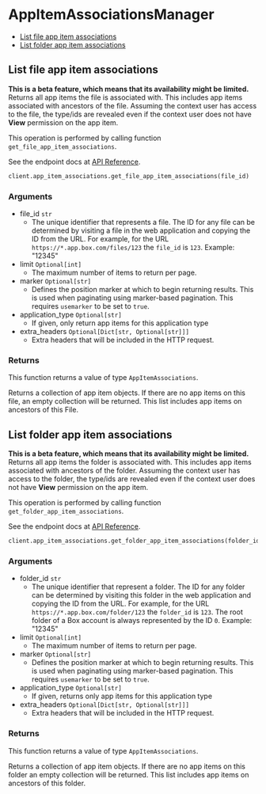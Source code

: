# AppItemAssociationsManager

- [List file app item associations](#list-file-app-item-associations)
- [List folder app item associations](#list-folder-app-item-associations)

## List file app item associations

**This is a beta feature, which means that its availability might be limited.**
Returns all app items the file is associated with. This includes app items
associated with ancestors of the file. Assuming the context user has access
to the file, the type/ids are revealed even if the context user does not
have **View** permission on the app item.

This operation is performed by calling function `get_file_app_item_associations`.

See the endpoint docs at
[API Reference](https://developer.box.com/reference/get-files-id-app-item-associations/).

<!-- sample get_files_id_app_item_associations -->

```python
client.app_item_associations.get_file_app_item_associations(file_id)
```

### Arguments

- file_id `str`
  - The unique identifier that represents a file. The ID for any file can be determined by visiting a file in the web application and copying the ID from the URL. For example, for the URL `https://*.app.box.com/files/123` the `file_id` is `123`. Example: "12345"
- limit `Optional[int]`
  - The maximum number of items to return per page.
- marker `Optional[str]`
  - Defines the position marker at which to begin returning results. This is used when paginating using marker-based pagination. This requires `usemarker` to be set to `true`.
- application_type `Optional[str]`
  - If given, only return app items for this application type
- extra_headers `Optional[Dict[str, Optional[str]]]`
  - Extra headers that will be included in the HTTP request.

### Returns

This function returns a value of type `AppItemAssociations`.

Returns a collection of app item objects. If there are no
app items on this file, an empty collection will be returned.
This list includes app items on ancestors of this File.

## List folder app item associations

**This is a beta feature, which means that its availability might be limited.**
Returns all app items the folder is associated with. This includes app items
associated with ancestors of the folder. Assuming the context user has access
to the folder, the type/ids are revealed even if the context user does not
have **View** permission on the app item.

This operation is performed by calling function `get_folder_app_item_associations`.

See the endpoint docs at
[API Reference](https://developer.box.com/reference/get-folders-id-app-item-associations/).

<!-- sample get_folders_id_app_item_associations -->

```python
client.app_item_associations.get_folder_app_item_associations(folder_id)
```

### Arguments

- folder_id `str`
  - The unique identifier that represent a folder. The ID for any folder can be determined by visiting this folder in the web application and copying the ID from the URL. For example, for the URL `https://*.app.box.com/folder/123` the `folder_id` is `123`. The root folder of a Box account is always represented by the ID `0`. Example: "12345"
- limit `Optional[int]`
  - The maximum number of items to return per page.
- marker `Optional[str]`
  - Defines the position marker at which to begin returning results. This is used when paginating using marker-based pagination. This requires `usemarker` to be set to `true`.
- application_type `Optional[str]`
  - If given, returns only app items for this application type
- extra_headers `Optional[Dict[str, Optional[str]]]`
  - Extra headers that will be included in the HTTP request.

### Returns

This function returns a value of type `AppItemAssociations`.

Returns a collection of app item objects. If there are no
app items on this folder an empty collection will be returned.
This list includes app items on ancestors of this folder.
